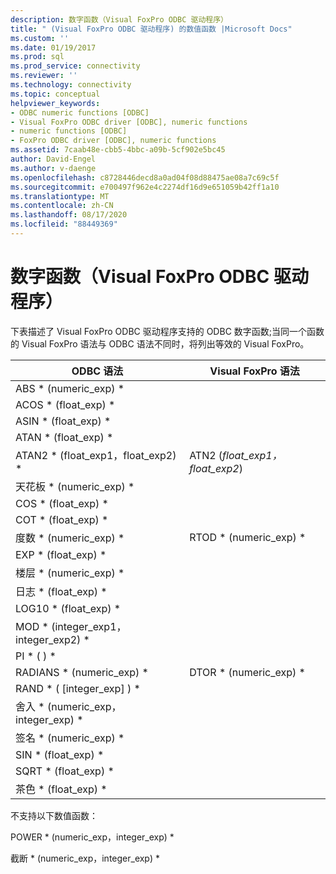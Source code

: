 ```yaml
---
description: 数字函数（Visual FoxPro ODBC 驱动程序）
title: " (Visual FoxPro ODBC 驱动程序) 的数值函数 |Microsoft Docs"
ms.custom: ''
ms.date: 01/19/2017
ms.prod: sql
ms.prod_service: connectivity
ms.reviewer: ''
ms.technology: connectivity
ms.topic: conceptual
helpviewer_keywords:
- ODBC numeric functions [ODBC]
- Visual FoxPro ODBC driver [ODBC], numeric functions
- numeric functions [ODBC]
- FoxPro ODBC driver [ODBC], numeric functions
ms.assetid: 7caab48e-cbb5-4bbc-a09b-5cf902e5bc45
author: David-Engel
ms.author: v-daenge
ms.openlocfilehash: c8728446decd8a0ad04f08d88475ae08a7c69c5f
ms.sourcegitcommit: e700497f962e4c2274df16d9e651059b42ff1a10
ms.translationtype: MT
ms.contentlocale: zh-CN
ms.lasthandoff: 08/17/2020
ms.locfileid: "88449369"
---
```

# <a name="numeric-functions-visual-foxpro-odbc-driver"></a>数字函数（Visual FoxPro ODBC 驱动程序）
下表描述了 Visual FoxPro ODBC 驱动程序支持的 ODBC 数字函数;当同一个函数的 Visual FoxPro 语法与 ODBC 语法不同时，将列出等效的 Visual FoxPro。  
  
|ODBC 语法|Visual FoxPro 语法|  
|------------------|---------------------------|  
|ABS * (numeric_exp) *||  
|ACOS * (float_exp) *||  
|ASIN * (float_exp) *||  
|ATAN * (float_exp) *||  
|ATAN2 * (float_exp1，float_exp2) *|ATN2 (*float_exp1，float_exp2*) |  
|天花板 * (numeric_exp) *||  
|COS * (float_exp) *||  
|COT * (float_exp) *||  
|度数 * (numeric_exp) *|RTOD * (numeric_exp) *|  
|EXP * (float_exp) *||  
|楼层 * (numeric_exp) *||  
|日志 * (float_exp) *||  
|LOG10 * (float_exp) *||  
|MOD * (integer_exp1，integer_exp2) *||  
|PI * ( ) *||  
|RADIANS * (numeric_exp) *|DTOR * (numeric_exp) *|  
|RAND * ( [integer_exp] ) *||  
|舍入 * (numeric_exp，integer_exp) *||  
|签名 * (numeric_exp) *||  
|SIN * (float_exp) *||  
|SQRT * (float_exp) *||  
|茶色 * (float_exp) *||  
  
 不支持以下数值函数：  
  
 POWER * (numeric_exp，integer_exp) *  
  
 截断 * (numeric_exp，integer_exp) *
